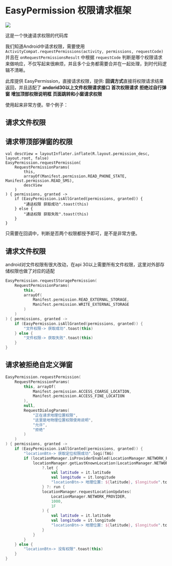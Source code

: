 # EasyPermission 权限请求框架

[![](https://jitpack.io/v/aidaole/EasyPermission.svg)](https://jitpack.io/#aidaole/EasyPermission)

这是一个快速请求权限的代码库

我们知道Android中请求权限，需要使用 `ActivityCompat.requestPermissions(activity, permissions, requestCode)` 并且在 `onRequestPermissionsResult`
中根据 `requestCode` 判断是哪个权限请求来做响应，不仅写起来很麻烦，并且多个业务都需要合并在一起处理，到时代码逻辑不清晰。

此库提供 EasyPermission，直接请求权限，提供:
**回调方式**直接将权限请求结果返回，并且适配了
**andorid30以上文件权限请求接口**
**首次权限请求**
**拒绝过自行弹窗**
**增加顶部权限说明框**
**页面跳转和小窗请求权限**

使用起来非常方便。举个例子：

## 请求文件权限


## 请求带顶部弹窗的权限

```kotin
val descView = layoutInflater.inflate(R.layout.permission_desc, layout.root, false)
EasyPermission.requestPermission(
    RequestPermissionParams(
        this,
        arrayOf(Manifest.permission.READ_PHONE_STATE, Manifest.permission.READ_SMS),
        descView
    )
) { permissions, granted ->
    if (EasyPermission.isAllGranted(permissions, granted)) {
        "通话权限 获取成功".toast(this)
    } else {
        "通话权限 获取失败".toast(this)
    }
}
```
只需要在回调中，判断是否两个权限都授予即可，是不是非常方便。


## 请求文件权限

android对文件权限有很大改动，在api 30以上需要所有文件权限，这里对外部存储权限也做了对应的适配

```kotlin
EasyPermission.requestStoragePermission(
    RequestPermissionParams(
        this,
        arrayOf(
            Manifest.permission.READ_EXTERNAL_STORAGE,
            Manifest.permission.WRITE_EXTERNAL_STORAGE
        )
    )
) { permissions, granted ->
    if (EasyPermission.isAllGranted(permissions, granted)) {
        "文件权限-> 获取成功".toast(this)
    } else {
        "文件权限-> 获取失败".toast(this)
    }
}
```

## 请求被拒绝自定义弹窗

```kotlin
EasyPermission.requestPermission(
    RequestPermissionParams(
        this, arrayOf(
            Manifest.permission.ACCESS_COARSE_LOCATION,
            Manifest.permission.ACCESS_FINE_LOCATION
        ),
        null,
        RequestDialogParams(
            "正在请求地理位置权限",
            "这里是地物理位置权限使用说明",
            "允许",
            "拒绝"
        )
    )
) { permissions, granted ->
    if (EasyPermission.isAllGranted(permissions, granted)) {
        "locationBtn-> 获取定位权限成功".logi(TAG)
        if (locationManager.isProviderEnabled(LocationManager.NETWORK_PROVIDER)) {
            locationManager.getLastKnownLocation(LocationManager.NETWORK_PROVIDER)
                ?.let {
                    val latitude = it.latitude
                    val longitude = it.longitude
                    "locationBtn-> 地理位置: ${latitude}, $longitude".toast(this)
                } ?: run {
                locationManager.requestLocationUpdates(
                    LocationManager.NETWORK_PROVIDER,
                    1000,
                    1F
                ) {
                    val latitude = it.latitude
                    val longitude = it.longitude
                    "locationBtn-> 地理位置: ${latitude}, $longitude".toast(this)
                }
            }
        }
    } else {
        "locationBtn-> 没有权限".toast(this)
    }
}
```